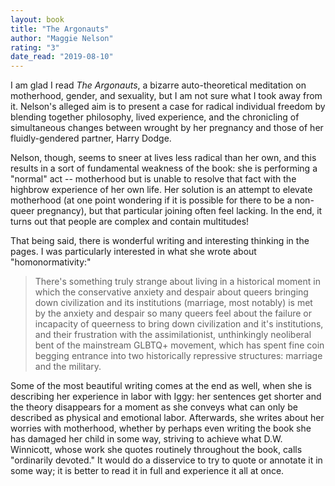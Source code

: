 ```yaml
---
layout: book
title: "The Argonauts"
author: "Maggie Nelson"
rating: "3"
date_read: "2019-08-10"
---
```


I am glad I read _The Argonauts_, a bizarre auto-theoretical meditation on
motherhood, gender, and sexuality, but I am not sure what I took away from it.
Nelson's alleged aim is to present a case for radical individual freedom by
blending together philosophy, lived experience, and the chronicling of
simultaneous changes between wrought by her pregnancy and those of her
fluidly-gendered partner, Harry Dodge. 

Nelson, though, seems to sneer at lives less radical than her own, and this
results in a sort of fundamental weakness of the book: she is performing
a "normal" act -- motherhood but is unable to resolve that fact with the
highbrow experience of her own life. Her solution is an attempt to elevate
motherhood (at one point wondering if it is possible for there to be
a non-queer pregnancy), but that particular joining often feel lacking. In the
end, it turns out that people are complex and contain multitudes!

That being said, there is wonderful writing and interesting thinking in the
pages. I was particularly interested in what she wrote about "homonormativity:"

> There's something truly strange about living in a historical moment in which
> the conservative anxiety and despair about queers bringing down civilization
> and its institutions (marriage, most notably) is met by the anxiety and
> despair so many queers feel about the failure or incapacity of queerness to
> bring down civilization and it's institutions, and their frustration with the
> assimilationist, unthinkingly neoliberal bent of the mainstream GLBTQ+
> movement, which has spent fine coin begging entrance into two historically
> repressive structures: marriage and the military.

Some of the most beautiful writing comes at the end as well, when she is
describing her experience in labor with Iggy: her sentences get shorter and the
theory disappears for a moment as she conveys what can only be described as
physical and emotional labor. Afterwards, she writes about her worries with
motherhood, whether by perhaps even writing the book she has damaged her child
in some way, striving to achieve what D.W. Winnicott, whose work she quotes
routinely throughout the book, calls "ordinarily devoted." It would do
a disservice to try to quote or annotate it in some way; it is better to read it
in full and experience it all at once.
